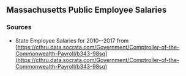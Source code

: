 ## Massachusetts Public Employee Salaries

### Sources

* State Employee Salaries for 2010--2017 from [https://cthru.data.socrata.com/Government/Comptroller-of-the-Commonwealth-Payroll/b343-98sq](https://cthru.data.socrata.com/Government/Comptroller-of-the-Commonwealth-Payroll/b343-98sq) 

